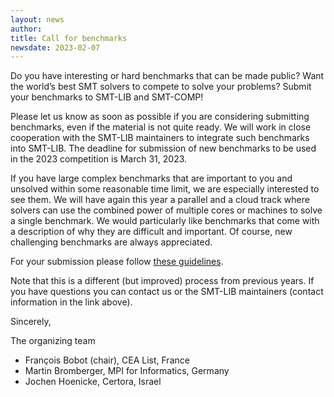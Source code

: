```yaml
---
layout: news
author:
title: Call for benchmarks
newsdate: 2023-02-07
---
```


Do you have interesting or hard benchmarks that can be made public?
Want the world’s best SMT solvers to compete to solve your problems?
Submit your benchmarks to SMT-LIB and SMT-COMP!

Please let us know as soon as possible if you are considering
submitting benchmarks, even if the material is not quite ready. We
will work in close cooperation with the SMT-LIB maintainers to
integrate such benchmarks into SMT-LIB. The deadline for submission
of new benchmarks to be used in the 2023 competition is March 31,
2023.

If you have large complex benchmarks that are important to you and
unsolved within some reasonable time limit, we are especially
interested to see them. We will have again this year a parallel and a
cloud track where solvers can use the combined power of multiple cores
or machines to solve a single benchmark. We would particularly like
benchmarks that come with a description of why they are difficult and
important. Of course, new challenging benchmarks are always
appreciated.

For your submission please follow 
[these guidelines](https://smt-comp.github.io/benchmark_submission.html).

Note that this is a different (but improved) process from previous
years. If you have questions you can contact us or the SMT-LIB
maintainers (contact information in the link above).

Sincerely,

The organizing team

* François Bobot (chair), CEA List, France
* Martin Bromberger, MPI for Informatics, Germany
* Jochen Hoenicke, Certora, Israel
